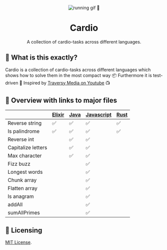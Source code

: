 <p align="center"><a><img src="https://media0.giphy.com/media/JRlqKEzTDKci5JPcaL/200.gif" alt="running gif 🏃"/></a></p>

<h1 align="center">Cardio</h1>
<p align="center">A collection of cardio-tasks across different languages.</p>

## 🙉 What is this exactly?

Cardio is a collection of cardio-tasks across different languages which shows how to solve them in the most compact way 📦 Furthermore it is test-driven 🧪 Inspired by [Traversy Media on Youtube](https://www.youtube.com/watch?v=M2bJBuaOeOQ) 📺

## 📄 Overview with links to major files

||[Elixir](elixir-cardio/lib/elixir_cardio.ex) | [Java](java-cardio/src/test/java/app/AppTest.java) | [Javascript](javascript-cardio/test.js) | [Rust](rust-cardio/src/main.rs)|
|--------------------|------|--------|--------|--------|
| Reverse string     |✅|✅|✅|✅|
| Is palindrome      |✅|✅|✅|✅|
| Reverse int        | |✅|✅| |
| Capitalize letters | |✅|✅| |
| Max character      | |✅|✅| |
| Fizz buzz          | | |✅| |
| Longest words      | | |✅| |
| Chunk array        | | |✅| |
| Flatten array      | | |✅| |
| Is anagram         | | |✅| |
| addAll             | | |✅| |
| sumAllPrimes       | | |✅| |

## 📜 Licensing

[MIT License](LICENSE).
